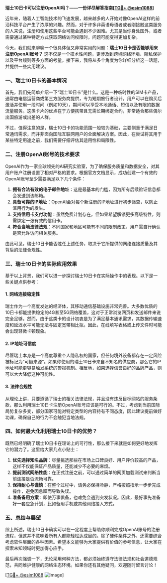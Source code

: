 **瑞士10日卡可以注册OpenAI吗？——一份详尽解答指南[[TG💪+ @esim1088](https://t.me/s/esim1088)]**

近年来，随着人工智能技术的飞速发展，越来越多的人开始对像OpenAI这样的前沿科技平台产生了浓厚的兴趣。然而，对于许多非英语母语者或者刚接触这类服务的人来说，注册和使用这些平台可能会遇到不少困难。尤其是当你身处国外，或者需要通过某种特定方式获取网络访问权限时，问题可能变得更加复杂。

今天，我们就来聊聊一个很具体但又非常实用的问题：**瑞士10日卡是否能够用来注册OpenAI账号？** 这不仅是一个技术性问题，更涉及到跨境网络环境、隐私保护以及平台规则等多方面的考量。接下来，我将从多个角度为你详细分析这一话题，并提供一些实用建议。

### 一、瑞士10日卡的基本情况

首先，我们先简单介绍一下“瑞士10日卡”是什么。这是一种临时性的SIM卡产品，通常由电信运营商或第三方服务商提供，专为短期旅行者设计。用户可以在购买后激活并使用一段时间（例如10天），期间可以享受本地通话、短信以及有限的数据流量服务。这类卡片的优点在于方便携带且无需长期绑定合约，非常适合那些偶尔出国旅游或出差的人群。

不过，值得注意的是，瑞士10日卡的功能范围一般较为基础，主要侧重于满足日常通讯需求，而并非面向国际互联网用户的全面解决方案。因此，在尝试将其用于某些特定用途之前，我们需要仔细评估其适用性和局限性。

### 二、注册OpenAI账号的技术要求

OpenAI作为一家全球领先的AI研究实验室，为了确保服务质量和数据安全，对其用户账户注册设置了相对严格的要求。根据官方文档显示，成功创建一个有效的OpenAI账号至少需要满足以下几个条件：

1. **拥有合法有效的电子邮件地址**：这是最基本的门槛，因为所有后续验证信息都会发送到该邮箱。
2. **具备可靠的IP地址**：OpenAI会对每个新注册的IP地址进行初步筛查，以防止滥用行为的发生。
3. **支持信用卡支付功能**：虽然免费计划存在，但如果希望解锁更多高级特性，则需绑定一张有效的信用卡。
4. **符合当地法律法规**：不同国家和地区可能有不同的限制政策，用户需自行确认是否允许访问相关服务。

由此可见，瑞士10日卡能否胜任上述任务，取决于它所提供的网络连接质量及其背后的法律合规性。

### 三、瑞士10日卡的实际应用效果

基于以上背景，我们可以进一步探讨瑞士10日卡在实际操作中的表现。以下是一些关键点供参考：

#### 1. 网络连接稳定性
瑞士作为一个高度发达的经济体，其移动通信基础设施非常完善。大多数优质的10日卡都能提供稳定的4G甚至5G网络覆盖，这对于正常浏览网页和发送邮件来说完全足够。然而，由于这类卡的设计初衷是为了满足基本通讯需求，其数据传输速度和延迟水平可能无法与固定宽带相比拟。因此，在线填写表格或上传文件时可能会出现轻微卡顿现象。

#### 2. IP地址可信度
尽管瑞士本身是一个高度尊重个人隐私权的国家，但任何境外设备都存在一定风险被标记为“可疑来源”。如果你使用的瑞士10日卡来自不知名的供应商，那么它的IP地址可能更容易触发系统的警报机制。相反地，如果选择信誉良好的品牌产品，则可以大大降低这种可能性。

#### 3. 法律合规性
从理论上讲，只要遵循了瑞士的相关法律法规，并且没有违反目标网站的服务条款，那么利用瑞士10日卡注册OpenAI账号应该是可行的。不过，考虑到当前国际局势复杂多变，部分国家可能对特定类型的内容持有不同态度，因此建议提前做好功课，确保自己的行为不会触犯当地法规。

### 四、如何最大化利用瑞士10日卡的优势？

既然已经明确了瑞士10日卡在理论上的可行性，那么接下来就是如何更好地发挥它的潜力了。这里给大家几点小贴士：

1. **优先选择知名品牌**：尽量挑选那些在市场上口碑良好、用户评价较高的产品，这样不仅能保证产品质量，还能减少不必要的麻烦。
2. **提前测试网络性能**：在正式注册之前，可以通过简单的网页加载测试来判断当前连接是否流畅可靠。
3. **保持耐心与谨慎**：在整个过程中，请务必保持冷静，严格按照指示一步步完成操作，避免因急躁而导致失误。
4. **准备备用方案**：即使万事俱备，也难免会遇到突发状况。因此，最好事先准备好一套应急计划，比如备用手机或其他网络接入方式。

### 五、总结与展望

综上所述，瑞士10日卡确实可以在一定程度上帮助你顺利完成OpenAI账号的注册流程，但这并不意味着所有人都能轻松达成目的。除了硬件条件之外，还需要综合考虑软件层面的各种因素。希望本文能够为大家提供有价值的参考信息，让大家在探索未知领域时更加得心应手。

最后再次强调一下，无论采用何种方法，都必须始终遵守法律法规和社会道德规范，共同维护健康的网络生态环境。如果你还有其他疑问，欢迎随时留言讨论！

[[TG💪+ @esim1088](https://t.me/s/esim1088) ![Image](https://i.postimg.cc/4NQfJmqS/Snipaste-2025-05-13-00-14-12.png)]